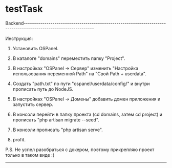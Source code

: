 # testTask

Backend----------------------------------------------------------------------------------------------------------------


Инструкция:

1. Установить OSPanel.
   
2. В каталоге "domains" переместить папку "Project".
   
3. В настройках "OSPanel -> Сервер" изменить "Настройка использования переменной Path" на "Свой Path + userdata".
   
4. Создать "path.txt" по пути "ospanel/userdata/config/" и внутри прописать путь до NodeJS.
   
5. В настройках "OSPanel -> Домены" добавить домен приложения и запустить сервер.

6. В консоли перейти в папку проекта (cd domains, затем cd project) и прописать "php artisan migrate --seed".
   
7. В консоли прописать "php artisan serve".

8. profit.

P.S. Не успел разобраться с докером, поэтому прикрепляю проект только в таком виде :(

----------------------------------------------------------------------------------------------------------------------
